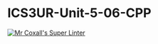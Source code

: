 # ICS3UR-Unit-5-06-CPP

[![Mr Coxall's Super Linter](https://github.com/KaitlynIp64/ICS3UR-Unit-5-06-CPP/workflows/Mr%20Coxall's%20Super%20Linter/badge.svg)](https://github.com/KaitlynIp64/ICS3UR-Unit-5-06-CPP/actions/)
